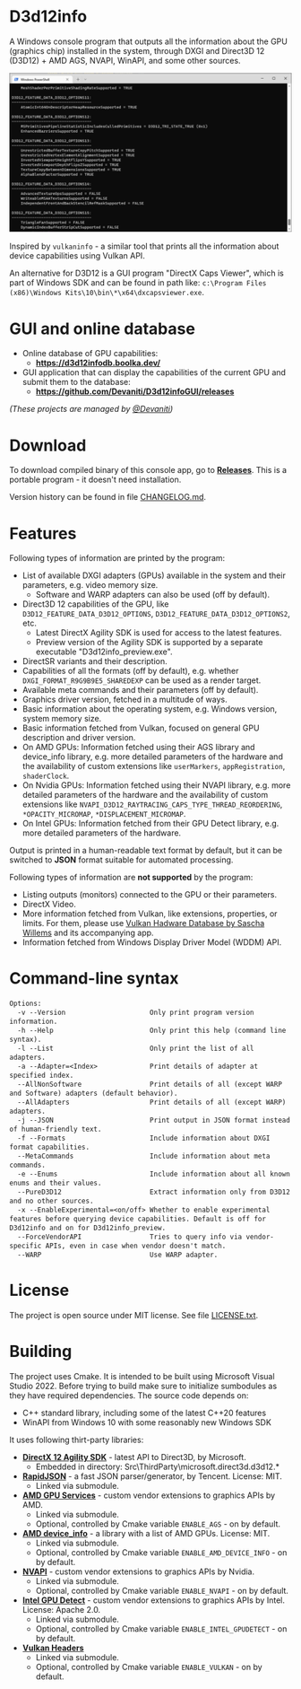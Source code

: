 # D3d12info

A Windows console program that outputs all the information about the GPU (graphics chip) installed in the system, through DXGI and Direct3D 12 (D3D12) + AMD AGS, NVAPI, WinAPI, and some other sources.

![Example output](Docs/Gfx/Example_output.png "Example output")

Inspired by `vulkaninfo` - a similar tool that prints all the information about device capabilities using Vulkan API.

An alternative for D3D12 is a GUI program "DirectX Caps Viewer", which is part of Windows SDK and can be found in path like:
`c:\Program Files (x86)\Windows Kits\10\bin\*\x64\dxcapsviewer.exe`.

# GUI and online database

- Online database of GPU capabilities:
  - **https://d3d12infodb.boolka.dev/**
- GUI application that can display the capabilities of the current GPU and submit them to the database:
  - **https://github.com/Devaniti/D3d12infoGUI/releases**

*(These projects are managed by [\@Devaniti](https://github.com/Devaniti))*

# Download

To download compiled binary of this console app, go to **[Releases](https://github.com/sawickiap/D3d12info/releases)**. This is a portable program - it doesn't need installation.

Version history can be found in file [CHANGELOG.md](CHANGELOG.md).

# Features

Following types of information are printed by the program:

- List of available DXGI adapters (GPUs) available in the system and their parameters, e.g. video memory size.
  - Software and WARP adapters can also be used (off by default).
- Direct3D 12 capabilities of the GPU, like `D3D12_FEATURE_DATA_D3D12_OPTIONS`, `D3D12_FEATURE_DATA_D3D12_OPTIONS2`, etc.
  - Latest DirectX Agility SDK is used for access to the latest features.
  - Preview version of the Agility SDK is supported by a separate executable "D3d12info_preview.exe".
- DirectSR variants and their description.
- Capabilities of all the formats (off by default), e.g. whether `DXGI_FORMAT_R9G9B9E5_SHAREDEXP` can be used as a render target.
- Available meta commands and their parameters (off by default).
- Graphics driver version, fetched in a multitude of ways.
- Basic information about the operating system, e.g. Windows version, system memory size.
- Basic information fetched from Vulkan, focused on general GPU description and driver version.
- On AMD GPUs: Information fetched using their AGS library and device_info library, e.g. more detailed parameters of the hardware and the availability of custom extensions like `userMarkers`, `appRegistration`, `shaderClock`.
- On Nvidia GPUs: Information fetched using their NVAPI library, e.g. more detailed parameters of the hardware and the availability of custom extensions like `NVAPI_D3D12_RAYTRACING_CAPS_TYPE_THREAD_REORDERING`, `*OPACITY_MICROMAP`, `*DISPLACEMENT_MICROMAP`.
- On Intel GPUs: Information fetched from their GPU Detect library, e.g. more detailed parameters of the hardware.

Output is printed in a human-readable text format by default, but it can be switched to **JSON** format suitable for automated processing.

Following types of information are **not supported** by the program:

- Listing outputs (monitors) connected to the GPU or their parameters.
- DirectX Video.
- More information fetched from Vulkan, like extensions, properties, or limits. For them, please use [Vulkan Hadware Database by Sascha Willems](https://vulkan.gpuinfo.org/) and its accompanying app.
- Information fetched from Windows Display Driver Model (WDDM) API.

# Command-line syntax

```
Options:
  -v --Version                     Only print program version information.
  -h --Help                        Only print this help (command line syntax).
  -l --List                        Only print the list of all adapters.
  -a --Adapter=<Index>             Print details of adapter at specified index.
  --AllNonSoftware                 Print details of all (except WARP and Software) adapters (default behavior).
  --AllAdapters                    Print details of all (except WARP) adapters.
  -j --JSON                        Print output in JSON format instead of human-friendly text.
  -f --Formats                     Include information about DXGI format capabilities.
  --MetaCommands                   Include information about meta commands.
  -e --Enums                       Include information about all known enums and their values.
  --PureD3D12                      Extract information only from D3D12 and no other sources.
  -x --EnableExperimental=<on/off> Whether to enable experimental features before querying device capabilities. Default is off for D3d12info and on for D3d12info_preview.
  --ForceVendorAPI                 Tries to query info via vendor-specific APIs, even in case when vendor doesn't match.
  --WARP                           Use WARP adapter.
```

# License

The project is open source under MIT license. See file [LICENSE.txt](LICENSE.txt).

# Building

The project uses Cmake. It is intended to be built using Microsoft Visual Studio 2022.
Before trying to build make sure to initialize sumbodules as they have required dependencies.
The source code depends on:

- C++ standard library, including some of the latest C++20 features
- WinAPI from Windows 10 with some reasonably new Windows SDK

It uses following thirt-party libraries:

- **[DirectX 12 Agility SDK](https://devblogs.microsoft.com/directx/directx12agility/)** - latest API to Direct3D, by Microsoft.
  - Embedded in directory: Src\ThirdParty\microsoft.direct3d.d3d12.*
- **[RapidJSON](https://rapidjson.org/)** - a fast JSON parser/generator, by Tencent. License: MIT.
  - Linked via submodule.
- **[AMD GPU Services](https://github.com/GPUOpen-LibrariesAndSDKs/AGS_SDK)** - custom vendor extensions to graphics APIs by AMD.
  - Linked via submodule.
  - Optional, controlled by Cmake variable `ENABLE_AGS` - on by default.
- **[AMD device_info](https://github.com/GPUOpen-Tools/device_info)** - a library with a list of AMD GPUs. License: MIT.
  - Linked via submodule.
  - Optional, controlled by Cmake variable `ENABLE_AMD_DEVICE_INFO` - on by default.
- **[NVAPI](https://developer.nvidia.com/nvapi)** - custom vendor extensions to graphics APIs by Nvidia.
  - Linked via submodule.
  - Optional, controlled by Cmake variable `ENABLE_NVAPI` - on by default.
- **[Intel GPU Detect](https://github.com/GameTechDev/gpudetect)** - custom vendor extensions to graphics APIs by Intel. License: Apache 2.0.
  - Linked via submodule.
  - Optional, controlled by Cmake variable `ENABLE_INTEL_GPUDETECT` - on by default.
- **[Vulkan Headers](https://github.com/KhronosGroup/Vulkan-Headers)**
  - Linked via submodule.
  - Optional, controlled by Cmake variable `ENABLE_VULKAN` - on by default.
